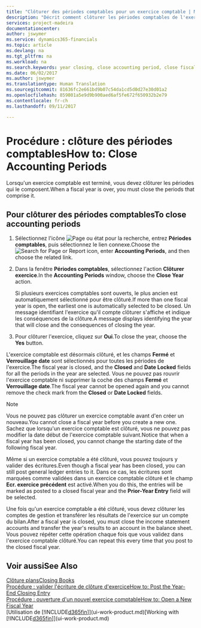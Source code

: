 ```yaml
---
title: "Clôturer des périodes comptables pour un exercice comptable | Microsoft Docs"
description: "Décrit comment clôturer les périodes comptables de l'exercice comptable."
services: project-madeira
documentationcenter: 
author: jswymer
ms.service: dynamics365-financials
ms.topic: article
ms.devlang: na
ms.tgt_pltfrm: na
ms.workload: na
ms.search.keywords: year closing, close accounting period, close fiscal year, bank account detailed trial balance
ms.date: 06/02/2017
ms.author: jswymer
ms.translationtype: Human Translation
ms.sourcegitcommit: 81636fc2e661bd9b07c54da1cd5d0d27e30d01a2
ms.openlocfilehash: 859801a5e9d9b900aed6af5fe672f650932b2e79
ms.contentlocale: fr-ch
ms.lasthandoff: 09/11/2017

---
```

# <a name="how-to-close-accounting-periods"></a><span data-ttu-id="18909-103">Procédure : clôture des périodes comptables</span><span class="sxs-lookup"><span data-stu-id="18909-103">How to: Close Accounting Periods</span></span>
<span data-ttu-id="18909-104">Lorsqu'un exercice comptable est terminé, vous devez clôturer les périodes qui le composent.</span><span class="sxs-lookup"><span data-stu-id="18909-104">When a fiscal year is over, you must close the periods that comprise it.</span></span>

## <a name="to-close-accounting-periods"></a><span data-ttu-id="18909-105">Pour clôturer des périodes comptables</span><span class="sxs-lookup"><span data-stu-id="18909-105">To close accounting periods</span></span>
1. <span data-ttu-id="18909-106">Sélectionnez l'icône ![Page ou état pour la recherche](media/ui-search/search_small.png "Page ou état pour la recherche"), entrez **Périodes comptables**, puis sélectionnez le lien connexe.</span><span class="sxs-lookup"><span data-stu-id="18909-106">Choose the ![Search for Page or Report](media/ui-search/search_small.png "Search for Page or Report icon") icon, enter **Accounting Periods**, and then choose the related link.</span></span>
2. <span data-ttu-id="18909-107">Dans la fenêtre **Périodes comptables**, sélectionnez l'action **Clôturer exercice**.</span><span class="sxs-lookup"><span data-stu-id="18909-107">In the **Accounting Periods** window, choose the **Close Year** action.</span></span>

    <span data-ttu-id="18909-108">Si plusieurs exercices comptables sont ouverts, le plus ancien est automatiquement sélectionné pour être clôturé.</span><span class="sxs-lookup"><span data-stu-id="18909-108">If more than one fiscal year is open, the earliest one is automatically selected to be closed.</span></span> <span data-ttu-id="18909-109">Un message identifiant l'exercice qu'il compte clôturer s'affiche et indique les conséquences de la clôture.</span><span class="sxs-lookup"><span data-stu-id="18909-109">A message displays identifying the year that will close and the consequences of closing the year.</span></span>
3. <span data-ttu-id="18909-110">Pour clôturer l'exercice, cliquez sur **Oui**.</span><span class="sxs-lookup"><span data-stu-id="18909-110">To close the year, choose the **Yes** button.</span></span>

<span data-ttu-id="18909-111">L'exercice comptable est désormais clôturé, et les champs **Fermé** et **Verrouillage date** sont sélectionnés pour toutes les périodes de l'exercice.</span><span class="sxs-lookup"><span data-stu-id="18909-111">The fiscal year is closed, and the **Closed** and **Date Locked** fields for all the periods in the year are selected.</span></span> <span data-ttu-id="18909-112">Vous ne pouvez pas rouvrir l'exercice comptable ni supprimer la coche des champs **Fermé** et **Verrouillage date**.</span><span class="sxs-lookup"><span data-stu-id="18909-112">The fiscal year cannot be opened again and you cannot remove the check mark from the **Closed** or **Date Locked** fields.</span></span>

> [!NOTE]  
>   <span data-ttu-id="18909-113">Vous ne pouvez pas clôturer un exercice comptable avant d'en créer un nouveau.</span><span class="sxs-lookup"><span data-stu-id="18909-113">You cannot close a fiscal year before you create a new one.</span></span> <span data-ttu-id="18909-114">Sachez que lorsqu'un exercice comptable est clôturé, vous ne pouvez pas modifier la date début de l'exercice comptable suivant.</span><span class="sxs-lookup"><span data-stu-id="18909-114">Notice that when a fiscal year has been closed, you cannot change the starting date of the following fiscal year.</span></span>

<span data-ttu-id="18909-115">Même si un exercice comptable a été clôturé, vous pouvez toujours y valider des écritures.</span><span class="sxs-lookup"><span data-stu-id="18909-115">Even though a fiscal year has been closed, you can still post general ledger entries to it.</span></span> <span data-ttu-id="18909-116">Dans ce cas, les écritures sont marquées comme validées dans un exercice comptable clôturé et le champ **Ecr. exercice précédent** est activé.</span><span class="sxs-lookup"><span data-stu-id="18909-116">When you do this, the entries will be marked as posted to a closed fiscal year and the **Prior-Year Entry** field will be selected.</span></span>

<span data-ttu-id="18909-117">Une fois qu'un exercice comptable a été clôturé, vous devez clôturer les comptes de gestion et transférer les résultats de l'exercice sur un compte du bilan.</span><span class="sxs-lookup"><span data-stu-id="18909-117">After a fiscal year is closed, you must close the income statement accounts and transfer the year's results to an account in the balance sheet.</span></span> <span data-ttu-id="18909-118">Vous pouvez répéter cette opération chaque fois que vous validez dans l'exercice comptable clôturé.</span><span class="sxs-lookup"><span data-stu-id="18909-118">You can repeat this every time that you post to the closed fiscal year.</span></span>

## <a name="see-also"></a><span data-ttu-id="18909-119">Voir aussi</span><span class="sxs-lookup"><span data-stu-id="18909-119">See Also</span></span>
[<span data-ttu-id="18909-120">Clôture plans</span><span class="sxs-lookup"><span data-stu-id="18909-120">Closing Books</span></span>](year-close-books.md)  
[<span data-ttu-id="18909-121">Procédure : valider l'écriture de clôture d'exercice</span><span class="sxs-lookup"><span data-stu-id="18909-121">How to: Post the Year-End Closing Entry</span></span>](year-how-post-year-end-close-entry.md)  
[<span data-ttu-id="18909-122">Procédure : ouverture d'un nouvel exercice comptable</span><span class="sxs-lookup"><span data-stu-id="18909-122">How to: Open a New Fiscal Year</span></span>](finance-how-open-new-fiscal-year.md)  
<span data-ttu-id="18909-123">[Utilisation de [!INCLUDE[d365fin](includes/d365fin_md.md)]](ui-work-product.md)</span><span class="sxs-lookup"><span data-stu-id="18909-123">[Working with [!INCLUDE[d365fin](includes/d365fin_md.md)]](ui-work-product.md)</span></span>


